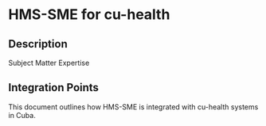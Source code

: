 # HMS-SME for cu-health

## Description

Subject Matter Expertise

## Integration Points

This document outlines how HMS-SME is integrated with cu-health systems in Cuba.
